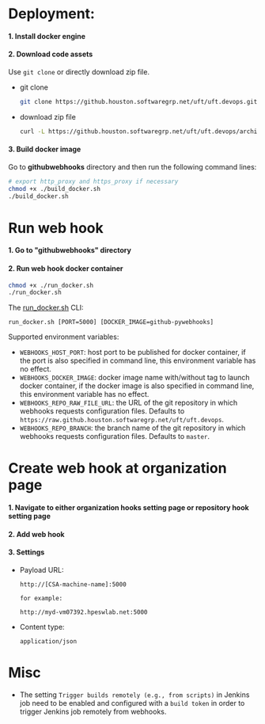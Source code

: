 # Deployment:

#### 1. Install docker engine

#### 2. Download code assets
Use `git clone` or directly download zip file.
* git clone
    ```bash
    git clone https://github.houston.softwaregrp.net/uft/uft.devops.git
    ```

* download zip file
    ```bash
    curl -L https://github.houston.softwaregrp.net/uft/uft.devops/archive/master.zip --output uft.devops.zip
    ```

#### 3. Build docker image
Go to **githubwebhooks** directory and then run the following command lines:
```bash
# export http_proxy and https_proxy if necessary
chmod +x ./build_docker.sh
./build_docker.sh
```

# Run web hook

#### 1. Go to "githubwebhooks" directory

#### 2. Run web hook docker container
```bash
chmod +x ./run_docker.sh
./run_docker.sh
```

The [run_docker.sh](run_docker.sh) CLI:
```
run_docker.sh [PORT=5000] [DOCKER_IMAGE=github-pywebhooks]
```

Supported environment variables:
- `WEBHOOKS_HOST_PORT`: host port to be published for docker container, if the port is also specified in command line, this environment variable has no effect.
- `WEBHOOKS_DOCKER_IMAGE`: docker image name with/without tag to launch docker container, if the docker image is also specified in command line, this environment variable has no effect.
- `WEBHOOKS_REPO_RAW_FILE_URL`: the URL of the git repository in which webhooks requests configuration files. Defaults to `https://raw.github.houston.softwaregrp.net/uft/uft.devops`.
- `WEBHOOKS_REPO_BRANCH`: the branch name of the git repository in which webhooks requests configuration files. Defaults to `master`.

# Create web hook at organization page

#### 1. Navigate to either organization hooks setting page or repository hook setting page

#### 2. Add web hook

#### 3. Settings

- Payload URL:
    ```
    http://[CSA-machine-name]:5000

    for example:

    http://myd-vm07392.hpeswlab.net:5000
    ```

- Content type:
    ```
    application/json
    ```

# Misc

* The setting `Trigger builds remotely (e.g., from scripts)` in Jenkins job need to be enabled and configured with a `build token` in order to trigger Jenkins job remotely from webhooks.









